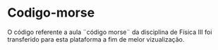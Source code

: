 # Codigo-morse
O código referente a aula ¨código morse¨ da disciplina de Física III foi transferido para esta plataforma a fim de melor vizualização.  